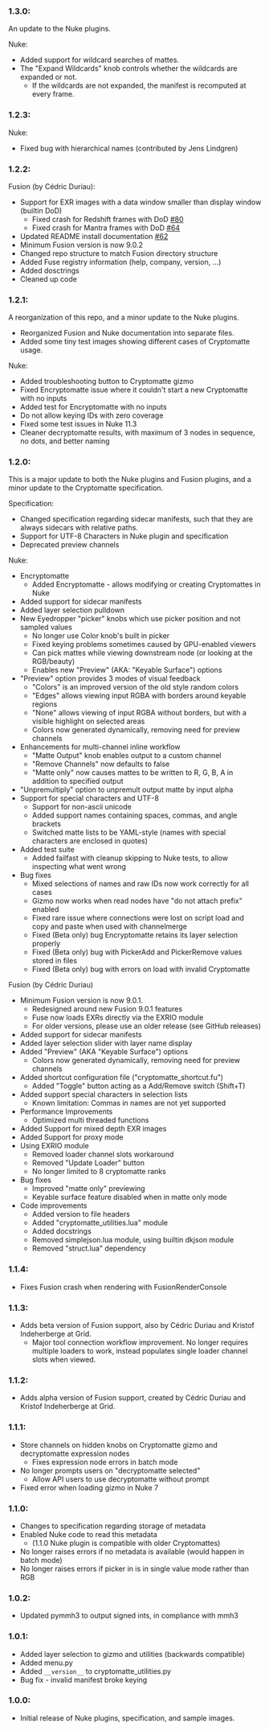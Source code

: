 
### 1.3.0:

An update to the Nuke plugins.

Nuke:

* Added support for wildcard searches of mattes.
* The "Expand Wildcards" knob controls whether the wildcards are expanded or not.
  * If the wildcards are not expanded, the manifest is recomputed at every frame.

### 1.2.3:

Nuke:

* Fixed bug with hierarchical names (contributed by Jens Lindgren)

### 1.2.2:

Fusion (by C&eacute;dric Duriau):

* Support for EXR images with a data window smaller than display window (builtin DoD)
  * Fixed crash for Redshift frames with DoD [#80](https://github.com/Psyop/Cryptomatte/issues/80)
  * Fixed crash for Mantra frames with DoD [#64](https://github.com/Psyop/Cryptomatte/issues/64)
* Updated README install documentation [#62](https://github.com/Psyop/Cryptomatte/issues/62)
* Minimum Fusion version is now 9.0.2
* Changed repo structure to match Fusion directory structure
* Added Fuse registry information (help, company, version, ...)
* Added dosctrings
* Cleaned up code

### 1.2.1:

A reorganization of this repo, and a minor update to the Nuke plugins.

* Reorganized Fusion and Nuke documentation into separate files. 
* Added some tiny test images showing different cases of Cryptomatte usage.

Nuke:

* Added troubleshooting button to Cryptomatte gizmo
* Fixed Encryptomatte issue where it couldn't start a new Cryptomatte with no inputs
* Added test for Encryptomatte with no inputs
* Do not allow keying IDs with zero coverage
* Fixed some test issues in Nuke 11.3
* Cleaner decryptomatte results, with maximum of 3 nodes in sequence, no dots, and better naming


### 1.2.0:

This is a major update to both the Nuke plugins and Fusion plugins, and a minor update to the Cryptomatte specification. 

Specification:

* Changed specification regarding sidecar manifests, such that they are always sidecars with relative paths.
* Support for UTF-8 Characters in Nuke plugin and specification
* Deprecated preview channels

Nuke:

* Encryptomatte
  * Added Encryptomatte - allows modifying or creating Cryptomattes in Nuke
* Added support for sidecar manifests
* Added layer selection pulldown
* New Eyedropper "picker" knobs which use picker position and not sampled values
  * No longer use Color knob's built in picker
  * Fixed keying problems sometimes caused by GPU-enabled viewers
  * Can pick mattes while viewing downstream node (or looking at the RGB/beauty)
  * Enables new "Preview" (AKA: "Keyable Surface") options
* "Preview" option provides 3 modes of visual feedback
  * "Colors" is an improved version of the old style random colors
  * "Edges" allows viewing input RGBA with borders around keyable regions
  * "None" allows viewing of input RGBA without borders, but with a visible highlight on selected areas
  * Colors now generated dynamically, removing need for preview channels
* Enhancements for multi-channel inline workflow
  * "Matte Output" knob enables output to a custom channel
  * "Remove Channels" now defaults to false
  * "Matte only" now causes mattes to be written to R, G, B, A in addition to specified output
* "Unpremultiply" option to unpremult output matte by input alpha
* Support for special characters and UTF-8
  * Support for non-ascii unicode
  * Added support names containing spaces, commas, and angle brackets
  * Switched matte lists to be YAML-style (names with special characters are enclosed in quotes)
* Added test suite
  * Added failfast with cleanup skipping to Nuke tests, to allow inspecting what went wrong
* Bug fixes
  * Mixed selections of names and raw IDs now work correctly for all cases
  * Gizmo now works when read nodes have "do not attach prefix" enabled
  * Fixed rare issue where connections were lost on script load and copy and paste when used with channelmerge
  * Fixed (Beta only) bug Encryptomatte retains its layer selection properly
  * Fixed (Beta only) bug with PickerAdd and PickerRemove values stored in files
  * Fixed (Beta only) bug with errors on load with invalid Cryptomatte

Fusion (by C&eacute;dric Duriau)

* Minimum Fusion version is now 9.0.1.
  * Redesigned around new Fusion 9.0.1 features
  * Fuse now loads EXRs directly via the EXRIO module
  * For older versions, please use an older release (see GitHub releases)
* Added support for sidecar manifests
* Added layer selection slider with layer name display
* Added "Preview" (AKA "Keyable Surface") options
  * Colors now generated dynamically, removing need for preview channels
* Added shortcut configuration file ("cryptomatte_shortcut.fu")
  * Added "Toggle" button acting as a Add/Remove switch (Shift+T)
* Added support special characters in selection lists
  * Known limitation: Commas in names are not yet supported
* Performance Improvements
  * Optimized multi threaded functions
* Added Support for mixed depth EXR images
* Added Support for proxy mode
* Using EXRIO module
  * Removed loader channel slots workaround
  * Removed "Update Loader" button
  * No longer limited to 8 cryptomatte ranks
* Bug fixes
  * Improved "matte only" previewing
  * Keyable surface feature disabled when in matte only mode
* Code improvements
  * Added version to file headers
  * Added "cryptomatte_utilities.lua" module
  * Added docstrings
  * Removed simplejson.lua module, using builtin dkjson module
  * Removed "struct.lua" dependency

### 1.1.4: 

* Fixes Fusion crash when rendering with FusionRenderConsole

### 1.1.3:

* Adds beta version of Fusion support, also by C&eacute;dric Duriau and Kristof Indeherberge at Grid.
  * Major tool connection workflow improvement. No longer requires multiple loaders to work, instead populates single loader channel slots when viewed. 

### 1.1.2:

* Adds alpha version of Fusion support, created by C&eacute;dric Duriau and Kristof Indeherberge at Grid.

### 1.1.1:

* Store channels on hidden knobs on Cryptomatte gizmo and decryptomatte expression nodes
  * Fixes expression node errors in batch mode
* No longer prompts users on "decryptomatte selected"
  * Allow API users to use decryptomatte without prompt
* Fixed error when loading gizmo in Nuke 7

### 1.1.0:

* Changes to specification regarding storage of metadata
* Enabled Nuke code to read this metadata
  * (1.1.0 Nuke plugin is compatible with older Cryptomattes)
* No longer raises errors if no metadata is available (would happen in batch mode)
* No longer raises errors if picker in is in single value mode rather than RGB

### 1.0.2:

* Updated pymmh3 to output signed ints, in compliance with mmh3

### 1.0.1: 

* Added layer selection to gizmo and utilities (backwards compatible)
* Added menu.py
* Added `__version__` to cryptomatte_utilities.py
* Bug fix - invalid manifest broke keying

### 1.0.0: 

* Initial release of Nuke plugins, specification, and sample images.
